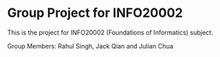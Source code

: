 # Group Project for INFO20002
This is the project for INFO20002 (Foundations of Informatics) subject.

Group Members: Rahul Singh, Jack Qian and Julian Chua
